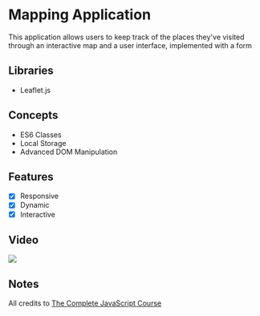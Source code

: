 # Mapping Application
This application allows users to keep track of the places they've visited through an interactive map and a user interface, implemented with a form

## Libraries
- Leaflet.js

## Concepts
- ES6 Classes
- Local Storage
- Advanced DOM Manipulation

## Features
- [x] Responsive
- [x] Dynamic
- [x] Interactive

## Video
<div>
    <a href="https://www.loom.com/share/a26a00e184904d8e925f00a9e5885534">
      <img style="max-width:300px;" src="https://cdn.loom.com/sessions/thumbnails/a26a00e184904d8e925f00a9e5885534-f32492216825386a-full-play.gif">
    </a>
  </div>

## Notes
All credits to <a href="https://www.udemy.com/course/the-complete-javascript-course/?couponCode=24T7MT123024">The Complete JavaScript Course 
